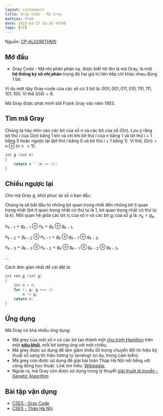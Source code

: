 ```yaml
---
layout: custompost
title: Gray Code - Mã Gray
mathjax: true
date: 2023-03-27 16:30 +0700
tags: [CP]
---
```

Nguồn: [CP-ALGORITHMS](https://cp-algorithms.com/algebra/gray-code.html)
## Mở đầu
- Gray Code - Mã nhị phân phản xạ, được biết tới tên là mã Gray, là một **hệ thống ký số nhị phân** trong đó hai giá trị liên tiếp chỉ khác nhau đúng 1 bit.

Ví dụ một dãy Gray-code của các số có 3 bit là: $000, 001, 011, 010, 110, 111, 101, 100$. Vì thế $G(4)=6$.

Mã Gray được phát minh bởi Frank Gray vào năm 1953.

## Tìm mã Gray
Chúng ta hãy nhìn vào các bit của số $n$ và các bit của số $G(n)$. Lưu ý rằng bit thứ $i$ của $G(n)$ bằng $1$ khi và chỉ khi bit thứ $i$ của $n$ bằng $1$ và bit thứ $i+1$ bằng $0$ hoặc ngược lại (bit thứ $i$ bằng $0$ và bit thứ $i+1$ bằng $1$). Vì thế, $G(n)=n\oplus (n>>1)$:
```cpp
int g (int n)
{
    return n ^ (n >> 1);
}
```
## Chiều ngược lại
Cho mã Gray $g$, khôi phục lại số $n$ ban đầu.

Chúng ta sẽ bắt đầu từ những bit quan trọng nhất đến những bit ít quan trọng nhất (bit ít quan trọng nhất có thứ tự là $1$, bit quan trọng nhất có thứ tự là $k$). Mối quan hệ giữa các bit $n_i$ của số $n$ và các bit $g_i$ của số $g$ là:
$n_k = g_k,$

$n_{k-1} = g_{k-1} \oplus n_k = g_k \oplus g_{k-1},$

$n_{k-2} = g_{k-2} \oplus n_{k-1} = g_k \oplus g_{k-1} \oplus g_{k-2},$
 
$n_{k-3} = g_{k-3} \oplus n_{k-2} = g_k \oplus g_{k-1} \oplus g_{k-2} \oplus g_{k-3},$
  
$\ldots$

Cách đơn giản nhất để cài đặt là:
```cpp
int rev_g (int g)
{
    int n = 0;
    for (; g; g >>= 1)
        n ^= g;
    return n;
}
```
## Ứng dụng
Mã Gray có khá nhiều ứng dụng:
- Mã grey của một số $n$ có các bit tạo thành một [chu trình Hamilton](https://www.geeksforgeeks.org/hamiltonian-cycle/) trên một [**siêu khối**](https://en.wikipedia.org/wiki/Hypercube), mỗi bit tương ứng với một chiều;
- Mã grey được sử dụng để làm giảm thiểu lỗi trong chuyển đổi tín hiệu kỹ thuật số sang tín hiệu tương tự (analog) (ví dụ, trong cảm biến).
- Mã grey còn được sử dụng để giải bài toán Tháp Hà Nội nổi tiếng với cộng đồng học thuật. Link tìm hiểu: [Wikipedia](https://en.wikipedia.org/wiki/Tower_of_Hanoi#:~:text=Gray%2Dcode%20solution,-The%20binary%20numeral&text=If%20one%20counts%20in%20Gray,significant%20bit%20is%20the%20largest.);
- Ngoài ra, mã Gray còn được sử dụng trong lý thuyết [giải thuật di truyền - Genetic Algorithm](https://vi.wikipedia.org/wiki/Gi%E1%BA%A3i_thu%E1%BA%ADt_di_truy%E1%BB%81n#:~:text=Gi%E1%BA%A3i%20thu%E1%BA%ADt%20di%20truy%E1%BB%81n%20l%C3%A0,nhi%C3%AAn%2C%20v%C3%A0%20trao%20%C4%91%E1%BB%95i%20ch%C3%A9o.)

## Bài tập vận dụng
- [CSES - Gray Code](https://cses.fi/problemset/task/2205)
- [CSES - Tháp Hà Nội](https://cses.fi/problemset/task/2165)
